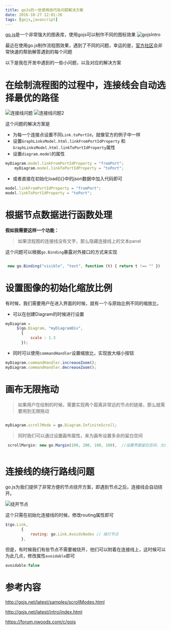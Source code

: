 ```yaml
---
title: goJs的一些使用技巧及问题解决方案
date: 2016-10-27 12:01:26
tags: [gojs,javascript]
---
```


[go.js](http://gojs.net/)是一个非常强大的图表库，使用gojs可以制作不同的图标效果
![gojsIntro](http://cdn.thisjs.com/github/gojsIntro.png)

最近在使用go.js制作流程图效果，遇到了不同的问题，幸运的是，[官方社区](https://forum.nwoods.com/c/gojs)会非常快速的帮助解答遇到的每个问题

以下是我在开发中遇到的一些小问题，以及对应的解决方案

<!--more-->

# 在绘制流程图的过程中，连接线会自动选择最优的路径
![连接线问题](https://forum.nwoods.com/uploads/db3963/original/2X/6/6d8542835dec4100e879b3fd4ce3b6eb84b31db5.png)
![连接线问题2](https://forum.nwoods.com/uploads/db3963/original/2X/1/11ed210d5662c95757457cdae1ae4e188c9ddb24.png)

这个问题的解决方案是
* 为每一个连接点设置不同`Link.toPortId`，就像官方的例子中一样
* 设置`GraphLinksModel.html.linkFromPortIdProperty` 和 `GraphLinksModel.html.linkToPortIdProperty`属性
* 设置`diagram.model`的属性
```js
myDiagram.model.linkFromPortIdProperty = "fromPort"; 
    myDiagram.model.linkToPortIdProperty = "toPort";
```
* 或者直接在初始化load(){}中的json数据中加入代码即可
```js
model.linkFromPortIdProperty = "fromPort"; 
model.linkToPortIdProperty = "toPort";
```

# 根据节点数据进行函数处理

**假如我需要这样一个功能：**

> 如果流程图的连接线没有文字，那么隐藏连接线上的文本panel

这个问题可以根据`go.Binding`暴露对外接口的方式来实现

```js

 new go.Binding("visible", "text", function (t) { return t !== "" })

 ```

 # 设置图像的初始化缩放比例
 
 有时候，我们需要用户在进入界面的时候，就有一个与原始比例不同的缩放比，
 * 可以在创建Diagram的时候进行设置
 ``` js
 myDiagram =
      $(go.Diagram, "myDiagramDiv",  
        {
            scale : 1.3
        });

```
* 同时可以使用`commandHandler`设置缩放比，实现放大缩小按钮

```js
myDiagram.commandHandler.increaseZoom();
myDiagram.commandHandler.decreaseZoom();
```

# 画布无限拖动

> 如果用户在绘制的时候，需要实现两个距离非常远的节点的链接，那么就需要用到无限拖动

```js

myDiagram.scrollMode = go.Diagram.InfiniteScroll;

```

> 同时我们可以通过设置画布属性，来为画布设置多余的留白空间

```js
 scrollMargin: new go.Margin(100, 200, 100, 100),  //设置界面留白空间，允许用户拖动范围
 
 ```


 # 连接线的绕行路线问题

 go.js为我们提供了非常方便的节点绕开方案，即遇到节点之后，连接线会自动绕开。

 ![绕开节点](http://cdn.thisjs.com/github/linkrout.png)

 这个只需在初始化连接线的时候，修改routing属性即可

 ```js
 $(go.Link, 
        {
            routing: go.Link.AvoidsNodes // 绕行节点
        },
 ```

 但是，有时候我们有些节点不需要被绕开，他们可以附着在连接线上，这时候可以为此几点，修改属性`avoidable`即可

 ```js
 avoidable:false
 ```





 # 参考内容

 http://gojs.net/latest/samples/scrollModes.html

 http://gojs.net/latest/intro/index.html

 https://forum.nwoods.com/c/gojs